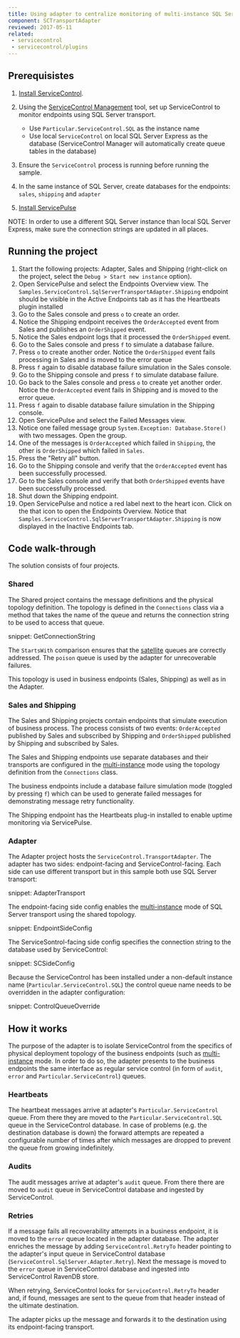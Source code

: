 ```yaml
---
title: Using adapter to centralize monitoring of multi-instance SQL Server
component: SCTransportAdapter
reviewed: 2017-05-11
related:
 - servicecontrol
 - servicecontrol/plugins
---
```


## Prerequisistes

 1. [Install ServiceControl](/servicecontrol/installation.md).
 1. Using the [ServiceControl Management](/servicecontrol/license.md#servicecontrol-management-app) tool, set up ServiceControl to monitor endpoints using SQL Server transport.
	 
	* Use `Particular.ServiceControl.SQL` as the instance name
	* Use local `ServiceControl` on local SQL Server Express as the database (ServiceControl Manager will automatically create queue tables in the database)  
 1. Ensure the `ServiceControl` process is running before running the sample.
 1. In the same instance of SQL Server, create databases for the endpoints: `sales`, `shipping` and `adapter`  
 1. [Install ServicePulse](https://docs.particular.net/servicepulse/installation)

NOTE: In order to use a different SQL Server instance than local SQL Server Express, make sure the connection strings are updated in all places.

## Running the project

 1. Start the following projects: Adapter, Sales and Shipping (right-click on the project, select the `Debug > Start new instance` option).
 1. Open ServicePulse and select the Endpoints Overview view. The `Samples.ServiceControl.SqlServerTransportAdapter.Shipping` endpoint should be visible in the Active Endpoints tab as it has the Heartbeats plugin installed
 1. Go to the Sales console and press `o` to create an order.
 1. Notice the Shipping endpoint receives the `OrderAccepted` event from Sales and publishes an `OrderShipped` event.
 1. Notice the Sales endpoint logs that it processed the `OrderShipped` event. 
 1. Go to the Sales console and press `f` to simulate a database failure.
 1. Press `o` to create another order. Notice the `OrderShipped` event fails processing in Sales and is moved to the error queue
 1. Press `f` again to disable database failure simulation in the Sales console.
 1. Go to the Shipping console and press `f` to simulate database failure.
 1. Go back to the Sales console and press `o` to create yet another order. Notice the `OrderAccepted` event fails in Shipping and is moved to the error queue.
 1. Press `f` again to disable database failure simulation in the Shipping console.
 1. Open ServicePulse and select the Failed Messages view.
 1. Notice one failed message group `System.Exception: Database.Store()` with two messages. Open the group.
 1. One of the messages is `OrderAccepted` which failed in `Shipping`, the other is `OrderShipped` which failed in `Sales`.
 1. Press the "Retry all" button.
 1. Go to the Shipping console and verify that the `OrderAccepted` event has been successfully processed.
 1. Go to the Sales console and verify that both `OrderShipped` events have been successfully processed.
 1. Shut down the Shipping endpoint.
 1. Open ServicePulse and notice a red label next to the heart icon. Click on the that icon to open the Endpoints Overview. Notice that `Samples.ServiceControl.SqlServerTransportAdapter.Shipping` is now displayed in the Inactive Endpoints tab.


## Code walk-through 

The solution consists of four projects.

### Shared

The Shared project contains the message definitions and the physical topology definition. The topology is defined in the `Connections` class via a method that takes the name of the queue and returns the connection string to be used to access that queue.

snippet: GetConnectionString

The `StartsWith` comparison ensures that the [satellite](https://docs.particular.net/nservicebus/satellites/) queues are correctly addressed. The `poison` queue is used by the adapter for unrecoverable failures. 

This topology is used in business endpoints (Sales, Shipping) as well as in the Adapter.

### Sales and Shipping

The Sales and Shipping projects contain endpoints that simulate execution of business process. The process consists of two events: `OrderAccepted` published by Sales and subscribed by Shipping and `OrderShipped` published by Shipping and subscribed by Sales.

The Sales and Shipping endpoints use separate databases and their transports are configured in the [multi-instance](/nservicebus/sqlserver/deployment-options.md#modes-overview-multi-instance) mode using the topology definition from the `Connections` class.

The business endpoints include a database failure simulation mode (toggled by pressing `f`) which can be used to generate failed messages for demonstrating message retry functionality.

The Shipping endpoint has the Heartbeats plug-in installed to enable uptime monitoring via ServicePulse.

### Adapter

The Adapter project hosts the `ServiceControl.TransportAdapter`. The adapter has two sides: endpoint-facing and ServiceControl-facing. Each side can use different transport but in this sample both use SQL Server transport:

snippet: AdapterTransport

The endpoint-facing side config enables the [multi-instance](/nservicebus/sqlserver/deployment-options.md#modes-overview-multi-instance) mode of SQL Server transport using the shared topology.

snippet: EndpointSideConfig

The ServiceSontrol-facing side config specifies the connection string to the database used by ServiceControl:

snippet: SCSideConfig

Because the ServiceControl has been installed under a non-default instance name (`Particular.ServiceControl.SQL`) the control queue name needs to be overridden in the adapter configuration:

snippet: ControlQueueOverride

## How it works

The purpose of the adapter is to isolate ServiceControl from the specifics of physical deployment topology of the business endpoints (such as [multi-instance](/nservicebus/sqlserver/deployment-options.md#modes-overview-multi-instance) mode. In order to do so, the adapter presents to the business endpoints the same interface as regular service control (in form of `audit`, `error` and `Particular.ServiceControl`) queues.

### Heartbeats

The heartbeat messages arrive at adapter's `Particular.ServiceControl` queue. From there they are moved to the `Particular.ServiceControl.SQL` queue in the ServiceControl database. In case of problems (e.g. the destination database is down) the forward attempts are repeated a configurable number of times after which messages are dropped to prevent the queue from growing indefinitely.

### Audits

The audit messages arrive at adapter's `audit` queue. From there there are moved to `audit` queue in ServiceControl database and ingested by ServiceControl.

### Retries

If a message fails all recoverability attempts in a business endpoint, it is moved to the `error` queue located in the adapter database. The adapter enriches the message by adding `ServiceControl.RetryTo` header pointing to the adapter's input queue in ServiceControl database (`ServiceControl.SqlServer.Adapter.Retry`). Next the message is moved to the `error` queue in ServiceControl database and ingested into ServiceControl RavenDB store. 

When retrying, ServiceControl looks for `ServiceControl.RetryTo` header and, if found, messages are sent to the queue from that header instead of the ultimate destination.

The adapter picks up the message and forwards it to the destination using its endpoint-facing transport.


